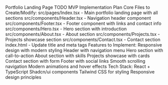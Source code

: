 Portfolio Landing Page TODO
MVP Implementation Plan
Core Files to Create/Modify:
src/pages/Index.tsx - Main portfolio landing page with all sections
src/components/Header.tsx - Navigation header component
src/components/Footer.tsx - Footer component with links and contact info
src/components/Hero.tsx - Hero section with introduction
src/components/About.tsx - About section
src/components/Projects.tsx - Projects showcase section
src/components/Contact.tsx - Contact section
index.html - Update title and meta tags
Features to Implement:
Responsive design with modern styling
Header with navigation menu
Hero section with call-to-action
About section with skills
Projects showcase with cards
Contact section with form
Footer with social links
Smooth scrolling navigation
Modern animations and hover effects
Tech Stack:
React + TypeScript
Shadcn/ui components
Tailwind CSS for styling
Responsive design principles
